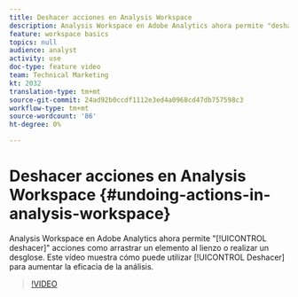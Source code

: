 ```yaml
---
title: Deshacer acciones en Analysis Workspace
description: Analysis Workspace en Adobe Analytics ahora permite "deshacer" acciones como arrastrar un elemento al lienzo o realizar un desglose. Este vídeo muestra cómo puede utilizar la función Deshacer para aumentar la eficacia de la análisis.
feature: workspace basics
topics: null
audience: analyst
activity: use
doc-type: feature video
team: Technical Marketing
kt: 2032
translation-type: tm+mt
source-git-commit: 24ad92b0ccdf1112e3ed4a0968cd47db757598c3
workflow-type: tm+mt
source-wordcount: '86'
ht-degree: 0%

---
```



# Deshacer acciones en Analysis Workspace {#undoing-actions-in-analysis-workspace}

Analysis Workspace en Adobe Analytics ahora permite &quot;[!UICONTROL deshacer]&quot; acciones como arrastrar un elemento al lienzo o realizar un desglose. Este vídeo muestra cómo puede utilizar [!UICONTROL Deshacer] para aumentar la eficacia de la análisis.

>[!VIDEO](https://video.tv.adobe.com/v/23983/?quality=12)
